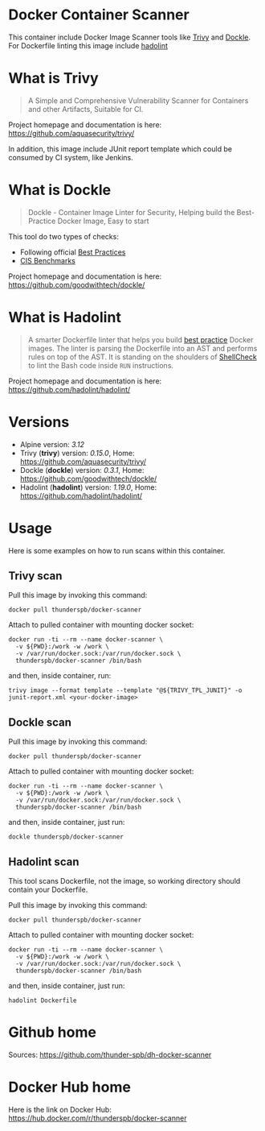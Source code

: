 # Docker Container Scanner

This container include Docker Image Scanner tools like [Trivy](https://github.com/aquasecurity/trivy/) and [Dockle](https://github.com/goodwithtech/dockle/). For Dockerfile linting this image include [hadolint](https://github.com/hadolint/hadolint/)

# What is Trivy

> A Simple and Comprehensive Vulnerability Scanner for Containers and other Artifacts, Suitable for CI.

Project homepage and documentation is here: https://github.com/aquasecurity/trivy/

In addition, this image include JUnit report template which could be consumed by CI system, like Jenkins.

# What is Dockle

> Dockle - Container Image Linter for Security, Helping build the Best-Practice Docker Image, Easy to start

This tool do two types of checks:

- Following official [Best Practices](https://docs.docker.com/develop/develop-images/dockerfile_best-practices/)
- [CIS Benchmarks](https://www.cisecurity.org/cis-benchmarks/)

Project homepage and documentation is here: https://github.com/goodwithtech/dockle/

# What is Hadolint

> A smarter Dockerfile linter that helps you build [best practice](https://docs.docker.com/engine/userguide/eng-image/dockerfile_best-practices) Docker images. The linter is parsing the Dockerfile into an AST and performs rules on top of the AST. It is standing on the shoulders of [ShellCheck](https://github.com/koalaman/shellcheck) to lint the Bash code inside `RUN` instructions.

Project homepage and documentation is here: https://github.com/hadolint/hadolint/

# Versions

- Alpine version: _3.12_
- Trivy (**trivy**) version: _0.15.0_, Home: https://github.com/aquasecurity/trivy/
- Dockle (**dockle**) version: _0.3.1_, Home: https://github.com/goodwithtech/dockle/
- Hadolint (**hadolint**) version: _1.19.0_, Home: https://github.com/hadolint/hadolint/

# Usage

Here is some examples on how to run scans within this container.

## Trivy scan

Pull this image by invoking this command:

```
docker pull thunderspb/docker-scanner
```

Attach to pulled container with mounting docker socket:

```
docker run -ti --rm --name docker-scanner \
  -v ${PWD}:/work -w /work \
  -v /var/run/docker.sock:/var/run/docker.sock \
  thunderspb/docker-scanner /bin/bash
```

and then, inside container, run:

```
trivy image --format template --template "@${TRIVY_TPL_JUNIT}" -o junit-report.xml <your-docker-image>
```

## Dockle scan

Pull this image by invoking this command:

```
docker pull thunderspb/docker-scanner
```

Attach to pulled container with mounting docker socket:

```
docker run -ti --rm --name docker-scanner \
  -v ${PWD}:/work -w /work \
  -v /var/run/docker.sock:/var/run/docker.sock \
  thunderspb/docker-scanner /bin/bash
```

and then, inside container, just run:

```
dockle thunderspb/docker-scanner
```

## Hadolint scan

This tool scans Dockerfile, not the image, so working directory should contain your Dockerfile.

Pull this image by invoking this command:

```
docker pull thunderspb/docker-scanner
```

Attach to pulled container with mounting docker socket:

```
docker run -ti --rm --name docker-scanner \
  -v ${PWD}:/work -w /work \
  -v /var/run/docker.sock:/var/run/docker.sock \
  thunderspb/docker-scanner /bin/bash
```

and then, inside container, just run:

```
hadolint Dockerfile
```

# Github home

Sources: https://github.com/thunder-spb/dh-docker-scanner

# Docker Hub home

Here is the link on Docker Hub: https://hub.docker.com/r/thunderspb/docker-scanner

